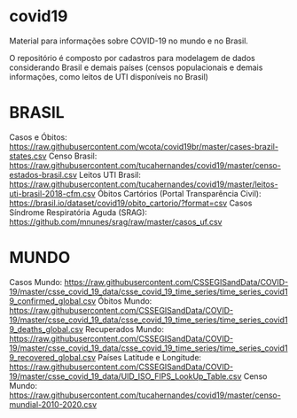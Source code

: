 # covid19
Material para informações sobre COVID-19 no mundo e no Brasil.

O repositório é composto por cadastros para modelagem de dados considerando Brasil e demais países (censos populacionais e demais informações, como leitos de UTI disponíveis no Brasil)

# BRASIL
Casos e Óbitos: https://raw.githubusercontent.com/wcota/covid19br/master/cases-brazil-states.csv
Censo Brasil: https://raw.githubusercontent.com/tucahernandes/covid19/master/censo-estados-brasil.csv
Leitos UTI Brasil: https://raw.githubusercontent.com/tucahernandes/covid19/master/leitos-uti-brasil-2018-cfm.csv
Óbitos Cartórios (Portal Transparência Civil): https://brasil.io/dataset/covid19/obito_cartorio/?format=csv
Casos Síndrome Respiratória Aguda (SRAG): https://github.com/mnunes/srag/raw/master/casos_uf.csv

# MUNDO
Casos Mundo: https://raw.githubusercontent.com/CSSEGISandData/COVID-19/master/csse_covid_19_data/csse_covid_19_time_series/time_series_covid19_confirmed_global.csv
Óbitos Mundo: https://raw.githubusercontent.com/CSSEGISandData/COVID-19/master/csse_covid_19_data/csse_covid_19_time_series/time_series_covid19_deaths_global.csv
Recuperados Mundo: https://raw.githubusercontent.com/CSSEGISandData/COVID-19/master/csse_covid_19_data/csse_covid_19_time_series/time_series_covid19_recovered_global.csv
Países Latitude e Longitude: https://raw.githubusercontent.com/CSSEGISandData/COVID-19/master/csse_covid_19_data/UID_ISO_FIPS_LookUp_Table.csv
Censo Mundo: https://raw.githubusercontent.com/tucahernandes/covid19/master/censo-mundial-2010-2020.csv
